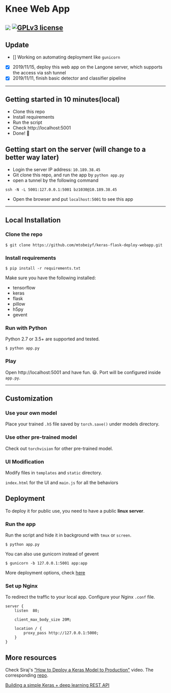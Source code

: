 # Knee Web App

[![](https://img.shields.io/badge/python-2.7%2C%203.5%2B-green.svg)]()
[![GPLv3 license](https://img.shields.io/badge/License-GPLv3-blue.svg)](http://perso.crans.org/besson/LICENSE.html)
------------------
## Update
- [] Working on automating deployment like `gunicorn`
- [x] 2019/11/15, deploy this web app on the Langone server, which supports the access via ssh tunnel 
- [x] 2019/11/11, finish basic detector and classifier pipeline 

------------------

## Getting started in 10 minutes(local)

- Clone this repo 
- Install requirements
- Run the script
- Check http://localhost:5001
- Done! :tada:

## Getting start on the server (will change to a better way later)

- Login the server IP address: `10.189.38.45`
- Git clone this repo, and run the app by `python app.py`
- open a tunnel by the following command
```
ssh -N -L 5001:127.0.0.1:5001 bz1030@10.189.38.45
```
- Open the browser and put `localhost:5001` to see this app

------------------

## Local Installation

### Clone the repo
```shell
$ git clone https://github.com/mtobeiyf/keras-flask-deploy-webapp.git
```

### Install requirements

```shell
$ pip install -r requirements.txt
```

Make sure you have the following installed:
- tensorflow
- keras
- flask
- pillow
- h5py
- gevent

### Run with Python

Python 2.7 or 3.5+ are supported and tested.

```shell
$ python app.py
```

### Play

Open http://localhost:5001 and have fun. :smiley:. Port will be configured inside `app.py`.

------------------

## Customization

### Use your own model

Place your trained `.h5` file saved by `torch.save()` under models directory.


### Use other pre-trained model

Check out `torchvision` for other pre-trained model.

### UI Modification

Modify files in `templates` and `static` directory.

`index.html` for the UI and `main.js` for all the behaviors

## Deployment

To deploy it for public use, you need to have a public **linux server**.

### Run the app

Run the script and hide it in background with `tmux` or `screen`.

```
$ python app.py
```

You can also use gunicorn instead of gevent
```
$ gunicorn -b 127.0.0.1:5001 app:app
```

More deployment options, check [here](http://flask.pocoo.org/docs/0.12/deploying/wsgi-standalone/)

### Set up Nginx

To redirect the traffic to your local app.
Configure your Nginx `.conf` file.
```
server {
    listen  80;

    client_max_body_size 20M;

    location / {
        proxy_pass http://127.0.0.1:5000;
    }
}
```

## More resources

Check Siraj's ["How to Deploy a Keras Model to Production"](https://youtu.be/f6Bf3gl4hWY) video. The corresponding [repo](https://github.com/llSourcell/how_to_deploy_a_keras_model_to_production).

[Building a simple Keras + deep learning REST API](https://blog.keras.io/building-a-simple-keras-deep-learning-rest-api.html)
